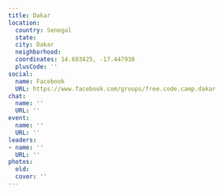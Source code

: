 ```yaml
---
title: Dakar
location:
  country: Senegal
  state: 
  city: Dakar
  neighborhood: 
  coordinates: 14.693425, -17.447938
  plusCode: ''
social:
  name: Facebook
  URL: https://www.facebook.com/groups/free.code.camp.dakar
chat:
  name: ''
  URL: ''
event:
  name: ''
  URL: ''
leaders:
- name: ''
  URL: ''
photos:
  old: 
  cover: ''
---
```

